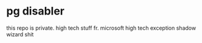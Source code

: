 # pg disabler

this repo is private.
high tech stuff fr.
microsoft high tech exception shadow wizard shit